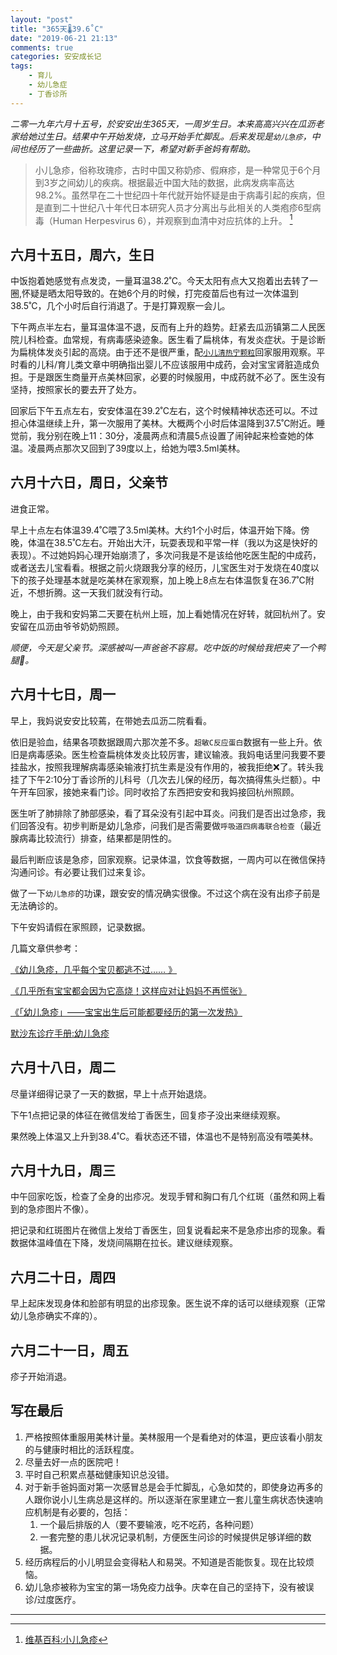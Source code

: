 ```yaml
---
layout: "post"
title: "365天🌡️39.6˚C"
date: "2019-06-21 21:13"
comments: true
categories: 安安成长记
tags:
    - 育儿
    - 幼儿急症
    - 丁香诊所
---
```


_二零一九年六月十五号，於安安出生365天，一周岁生日。本来高高兴兴在瓜沥老家给她过生日。结果中午开始发烧，立马开始手忙脚乱。后来发现是`幼儿急疹`，中间也经历了一些曲折。这里记录一下，希望对新手爸妈有帮助。_


> 小儿急疹，俗称玫瑰疹，古时中国又称奶疹、假麻疹，是一种常见于6个月到3岁之间幼儿的疾病。根据最近中国大陆的数据，此病发病率高达98.2%。虽然早在二十世纪四十年代就开始怀疑是由于病毒引起的疾病，但是直到二十世纪八十年代日本研究人员才分离出与此相关的人类疱疹6型病毒（Human Herpesvirus 6），并观察到血清中对应抗体的上升。 [^1]

## 六月十五日，周六，生日

中饭抱着她感觉有点发烫，一量耳温38.2˚C。今天太阳有点大又抱着出去转了一圈,怀疑是晒太阳导致的。在她6个月的时候，打完疫苗后也有过一次体温到38.5˚C，几个小时后自行消退了。于是打算观察一会儿。

下午两点半左右，量耳温体温不退，反而有上升的趋势。赶紧去瓜沥镇第二人民医院儿科检查。血常规，有病毒感染迹象。医生看了扁桃体，有发炎症状。于是诊断为扁桃体发炎引起的高烧。由于还不是很严重，配[`小儿清热宁颗粒`][清热宁]回家服用观察。平时看的儿科/育儿类文章中明确指出婴儿不应该服用中成药，会对宝宝肾脏造成负担。于是跟医生商量开点美林回家，必要的时候服用，中成药就不必了。医生没有坚持，按照家长的要去开了处方。

回家后下午五点左右，安安体温在39.2˚C左右，这个时候精神状态还可以。不过担心体温继续上升，第一次服用了美林。大概两个小时后体温降到37.5˚C附近。睡觉前，我分别在晚上11：30分，凌晨两点和清晨5点设置了闹钟起来检查她的体温。凌晨两点那次又回到了39度以上，给她为喂3.5ml美林。

## 六月十六日，周日，父亲节

进食正常。

早上十点左右体温39.4˚C喂了3.5ml美林。大约1个小时后，体温开始下降。傍晚，体温在38.5˚C左右。开始出大汗，玩耍表现和平常一样（我以为这是快好的表现）。不过她妈妈心理开始崩溃了，多次问我是不是该给他吃医生配的中成药，或者送去儿宝看看。根据之前火烧跟我分享的经历，儿宝医生对于发烧在40度以下的孩子处理基本就是吃美林在家观察，加上晚上8点左右体温恢复在36.7˚C附近，不想折腾。这一天我们就没有行动。

晚上，由于我和安妈第二天要在杭州上班，加上看她情况在好转，就回杭州了。安安留在瓜沥由爷爷奶奶照顾。

_顺便，今天是父亲节。深感被叫一声爸爸不容易。吃中饭的时候给我把夹了一个鸭腿🍗。_

## 六月十七日，周一

早上，我妈说安安比较蔫，在带她去瓜沥二院看看。

依旧是验血，结果各项数据跟周六那次差不多。`超敏C反应蛋白`数据有一些上升。依旧是病毒感染。医生检查扁桃体发炎比较厉害，建议输液。我妈电话里问我要不要挂盐水，按照我理解病毒感染输液打抗生素是没有作用的，被我拒绝❌了。转头我挂了下午2:10分丁香诊所的儿科号（几次去儿保的经历，每次搞得焦头烂额）。中午开车回家，接她来看门诊。同时收拾了东西把安安和我妈接回杭州照顾。

医生听了肺排除了肺部感染，看了耳朵没有引起中耳炎。问我们是否出过急疹，我们回答没有。初步判断是幼儿急疹，问我们是否需要做`呼吸道四病毒联合检查`（最近腺病毒比较流行）排查，结果都是阴性的。

最后判断应该是急疹，回家观察。记录体温，饮食等数据，一周内可以在微信保持沟通问诊。有必要让我们过来复诊。

做了一下`幼儿急疹`的功课，跟安安的情况确实很像。不过这个病在没有出疹子前是无法确诊的。

下午安妈请假在家照顾，记录数据。

几篇文章供参考：

[《幼儿急疹，几乎每个宝贝都逃不过…… 》][急疹参考1]

[《几乎所有宝宝都会因为它高烧！这样应对让妈妈不再慌张》][急疹参考2]

[《「幼儿急疹」——宝宝出生后可能都要经历的第一次发热》][急疹参考3]

[默沙东诊疗手册:幼儿急疹](https://www.msdmanuals.com/zh/%E9%A6%96%E9%A1%B5/%E5%84%BF%E7%AB%A5%E7%9A%84%E5%81%A5%E5%BA%B7%E9%97%AE%E9%A2%98/%E5%A9%B4%E5%84%BF%E5%92%8C%E5%84%BF%E7%AB%A5%E7%97%85%E6%AF%92%E6%84%9F%E6%9F%93/%E5%B9%BC%E5%84%BF%E6%80%A5%E7%96%B9)

## 六月十八日，周二

尽量详细得记录了一天的数据，早上十点开始退烧。

下午1点把记录的体征在微信发给丁香医生，回复疹子没出来继续观察。

果然晚上体温又上升到38.4˚C。看状态还不错，体温也不是特别高没有喂美林。

## 六月十九日，周三

中午回家吃饭，检查了全身的出疹况。发现手臂和胸口有几个红斑（虽然和网上看到的急疹图片不像）。

把记录和红斑图片在微信上发给丁香医生，回复说看起来不是急疹出疹的现象。看数据体温峰值在下降，发烧间隔期在拉长。建议继续观察。

## 六月二十日，周四

早上起床发现身体和脸部有明显的出疹现象。医生说不痒的话可以继续观察（正常幼儿急疹确实不痒的）。

## 六月二十一日，周五

疹子开始消退。


## 写在最后

1. 严格按照体重服用美林计量。美林服用一个是看绝对的体温，更应该看小朋友的与健康时相比的活跃程度。
2. 尽量去好一点的医院吧！
3. 平时自己积累点基础健康知识总没错。
4. 对于新手爸妈面对第一次感冒总是会手忙脚乱，心急如焚的，即使身边再多的人跟你说小儿生病总是这样的。所以逐渐在家里建立一套儿童生病状态快速响应机制是有必要的，包括：
    1. 一个最后排版的人（要不要输液，吃不吃药，各种问题）
    2. 一套完整的患儿状况记录机制，方便医生问诊的时候提供足够详细的数据。
5. 经历病程后的小儿明显会变得粘人和易哭。不知道是否能恢复。现在比较烦恼。
6. 幼儿急疹被称为宝宝的第一场免疫力战争。庆幸在自己的坚持下，没有被误诊/过度医疗。

---

[^1]: [维基百科:小儿急疹](https://zh.wikipedia.org/wiki/%E5%B0%8F%E5%84%BF%E6%80%A5%E7%96%B9)

[清热宁]: https://baike.baidu.com/item/%E5%B0%8F%E5%84%BF%E6%B8%85%E7%83%AD%E5%AE%81%E9%A2%97%E7%B2%92

[急疹参考1]: https://mp.weixin.qq.com/s/qUhfrCtGhLQgUsf09kQRsA

[急疹参考2]: https://mp.weixin.qq.com/s/_nKZbQSZubEobo-NZS12CA

[急疹参考3]: https://dxy.com/column/3167z